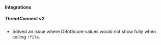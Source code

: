 
#### Integrations
##### ThreatConnect v2
- Solved an issue where DBotScore values would not show fully when calling `!file`.